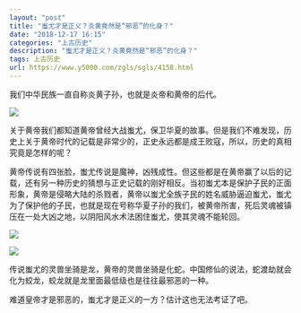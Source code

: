 ```yaml
---
layout: "post"
title: "蚩尤才是正义？炎黄竟然是“邪恶”的化身？"
date: "2018-12-17 16:15"
categories: "上古历史"
description: "蚩尤才是正义？炎黄竟然是“邪恶”的化身？"
tags: 上古历史
url: https://www.y5000.com/zgls/sgls/4158.html
---
```






我们中华民族一直自称炎黄子孙，也就是炎帝和黄帝的后代。

![](https://img.y5000.com/uploads/allimg/161031/8-16103115010S05.jpg)

关于黄帝我们都知道黄帝曾经大战蚩尤，保卫华夏的故事。但是我们不难发现，历史上关于黄帝时代的记载是非常少的，正史永远都是成王败寇，所以，历史的真相究竟是怎样的呢？

黄帝传说有四张脸，蚩尤传说是魔神，凶残成性。但这些都是在黄帝赢了以后的记载，还有另一种历史的猜想与正史记载的刚好相反。当初蚩尤本是保护子民的正面形象，黄帝是侵略大陆的杀戮者，黄帝以蚩尤全族子民的姓名威胁逼迫蚩尤，蚩尤为了保护他的子民，也就是现在号称华夏子孙的我们，被黄帝所害，死后灵魂被镇压在一处大凶之地，以阴阳风水术法困住蚩尤，使其灵魂不能轮回。

![](https://img.y5000.com/uploads/allimg/161031/150354Na-0.jpg)

![](https://img.y5000.com/uploads/allimg/161031/8-16103115011N32.jpg)

传说蚩尤的灵兽坐骑是龙，黄帝的灵兽坐骑是化蛇。中国修仙的说法，蛇渡劫就会化为蛟龙，蛟龙就是龙里面最低级也是往往最邪恶的一种。

难道皇帝才是邪恶的，蚩尤才是正义的一方？估计这也无法考证了吧。

